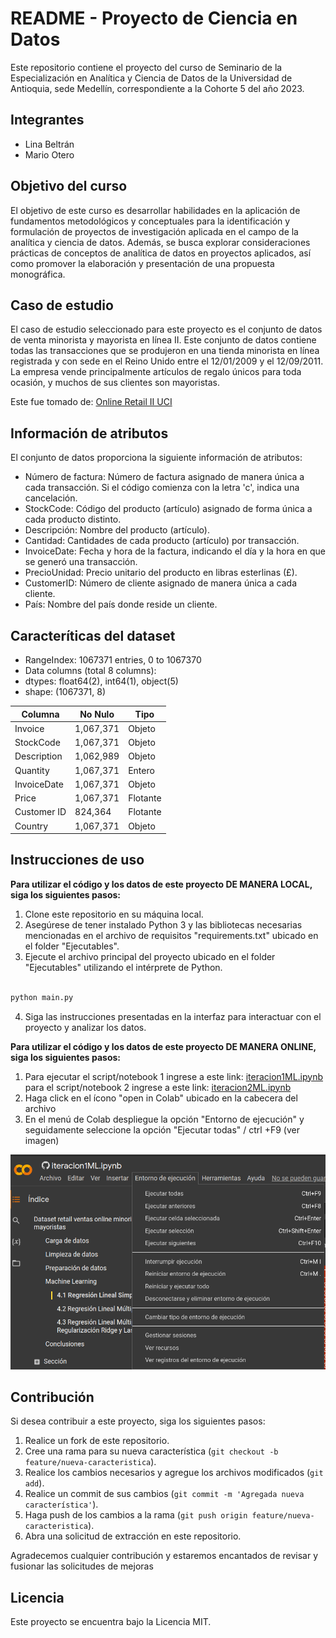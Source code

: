 # README - Proyecto de Ciencia en Datos

Este repositorio contiene el proyecto del curso de Seminario de la Especialización en Analítica y Ciencia de Datos de la Universidad de Antioquia, sede Medellín, correspondiente a la Cohorte 5 del año 2023.

## Integrantes
- Lina Beltrán
- Mario Otero

## Objetivo del curso

El objetivo de este curso es desarrollar habilidades en la aplicación de fundamentos metodológicos y conceptuales para la identificación y formulación de proyectos de investigación aplicada en el campo de la analítica y ciencia de datos. Además, se busca explorar consideraciones prácticas de conceptos de analítica de datos en proyectos aplicados, así como promover la elaboración y presentación de una propuesta monográfica.

## Caso de estudio

El caso de estudio seleccionado para este proyecto es el conjunto de datos de venta minorista y mayorista en línea II. Este conjunto de datos contiene todas las transacciones que se produjeron en una tienda minorista en línea registrada y con sede en el Reino Unido entre el 12/01/2009 y el 12/09/2011. La empresa vende principalmente artículos de regalo únicos para toda ocasión, y muchos de sus clientes son mayoristas.

Este fue tomado de: [Online Retail II UCI](https://www.kaggle.com/datasets/mashlyn/online-retail-ii-uci/code)


## Información de atributos

El conjunto de datos proporciona la siguiente información de atributos:

- Número de factura: Número de factura asignado de manera única a cada transacción. Si el código comienza con la letra 'c', indica una cancelación.
- StockCode: Código del producto (artículo) asignado de forma única a cada producto distinto.
- Descripción: Nombre del producto (artículo).
- Cantidad: Cantidades de cada producto (artículo) por transacción.
- InvoiceDate: Fecha y hora de la factura, indicando el día y la hora en que se generó una transacción.
- PrecioUnidad: Precio unitario del producto en libras esterlinas (£).
- CustomerID: Número de cliente asignado de manera única a cada cliente.
- País: Nombre del país donde reside un cliente.

## Caracteríticas del dataset

- RangeIndex: 1067371 entries, 0 to 1067370
- Data columns (total 8 columns):
- dtypes: float64(2), int64(1), object(5)
- shape: (1067371, 8)

| Columna       | No Nulo | Tipo    |
|---------------|---------|---------|
| Invoice       | 1,067,371 | Objeto  |
| StockCode     | 1,067,371 | Objeto  |
| Description   | 1,062,989 | Objeto  |
| Quantity      | 1,067,371 | Entero  |
| InvoiceDate   | 1,067,371 | Objeto  |
| Price         | 1,067,371 | Flotante |
| Customer ID   |   824,364 | Flotante |
| Country       | 1,067,371 | Objeto  |


## Instrucciones de uso

**Para utilizar el código y los datos de este proyecto DE MANERA LOCAL, siga los siguientes pasos:**

1. Clone este repositorio en su máquina local.
2. Asegúrese de tener instalado Python 3 y las bibliotecas necesarias mencionadas en el archivo de requisitos "requirements.txt" ubicado en el folder "Ejecutables".
3. Ejecute el archivo principal del proyecto ubicado en el folder "Ejecutables" utilizando el intérprete de Python.

```bash

python main.py

```

4. Siga las instrucciones presentadas en la interfaz para interactuar con el proyecto y analizar los datos.

**Para utilizar el código y los datos de este proyecto DE MANERA ONLINE, siga los siguientes pasos:**

1. Para ejecutar el script/notebook 1 ingrese a este link: [iteracion1ML.ipynb](https://github.com/lmbd92/DataScienceMonograph/blob/main/Notebooks/iteracion1ML.ipynb) para el script/notebook 2 ingrese a este link: [iteracion2ML.ipynb](https://github.com/lmbd92/DataScienceMonograph/blob/main/Notebooks/iteracion2ML.ipynb)
2. Haga click en el ícono "open in Colab" ubicado en la cabecera del archivo
3. En el menú de Colab despliegue la opción "Entorno de ejecución" y seguidamente seleccione la opción "Ejecutar todas" / ctrl +F9 (ver imagen)

![Ejecutar Todas](https://github.com/lmbd92/DataScienceMonograph/blob/main/Assets/ejecutarTodasColab.png)


## Contribución

Si desea contribuir a este proyecto, siga los siguientes pasos:

1. Realice un fork de este repositorio.
2. Cree una rama para su nueva característica (`git checkout -b feature/nueva-caracteristica`).
3. Realice los cambios necesarios y agregue los archivos modificados (`git add`).
4. Realice un commit de sus cambios (`git commit -m 'Agregada nueva característica'`).
5. Haga push de los cambios a la rama (`git push origin feature/nueva-caracteristica`).
6. Abra una solicitud de extracción en este repositorio.

Agradecemos cualquier contribución y estaremos encantados de revisar y fusionar las solicitudes de mejoras


## Licencia

Este proyecto se encuentra bajo la Licencia MIT.
